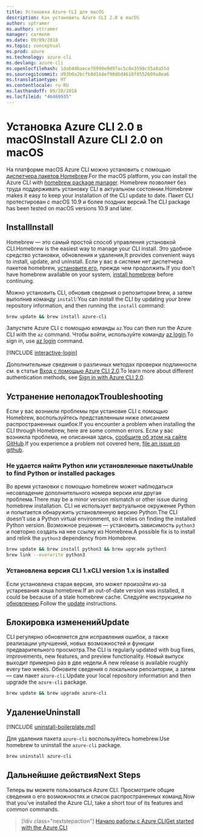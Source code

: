 ```yaml
---
title: Установка Azure CLI для macOS
description: Как установить Azure CLI 2.0 в macOS
author: sptramer
ms.author: sttramer
manager: carmonm
ms.date: 09/09/2018
ms.topic: conceptual
ms.prod: azure
ms.technology: azure-cli
ms.devlang: azure-cli
ms.openlocfilehash: 1dab4d6aece78999e9d97ac5c8e3598c55a8a55d
ms.sourcegitcommit: d93b0a2bcfb0d164ef90d6d4618f0552609a8ea6
ms.translationtype: HT
ms.contentlocale: ru-RU
ms.lasthandoff: 09/20/2018
ms.locfileid: "46469935"
---
```

# <a name="install-azure-cli-20-on-macos"></a><span data-ttu-id="14889-103">Установка Azure CLI 2.0 в macOS</span><span class="sxs-lookup"><span data-stu-id="14889-103">Install Azure CLI 2.0 on macOS</span></span>

<span data-ttu-id="14889-104">На платформе macOS Azure CLI можно установить с помощью [диспетчера пакетов Homebrew](https://brew.sh).</span><span class="sxs-lookup"><span data-stu-id="14889-104">For the macOS platform, you can install the Azure CLI with [homebrew package manager](https://brew.sh).</span></span> <span data-ttu-id="14889-105">Homebrew позволяет без труда поддерживать установку CLI в актуальном состоянии.</span><span class="sxs-lookup"><span data-stu-id="14889-105">Homebrew makes it easy to keep your installation of the CLI update to date.</span></span> <span data-ttu-id="14889-106">Пакет CLI протестирован с macOS 10.9 и более поздних версий.</span><span class="sxs-lookup"><span data-stu-id="14889-106">The CLI package has been tested on macOS versions 10.9 and later.</span></span>

## <a name="install"></a><span data-ttu-id="14889-107">Install</span><span class="sxs-lookup"><span data-stu-id="14889-107">Install</span></span>

<span data-ttu-id="14889-108">Homebrew — это самый простой способ управления установкой CLI.</span><span class="sxs-lookup"><span data-stu-id="14889-108">Homebrew is the easiest way to manage your CLI install.</span></span> <span data-ttu-id="14889-109">Это удобное средство установки, обновления и удаления,</span><span class="sxs-lookup"><span data-stu-id="14889-109">It provides convenient ways to install, update, and uninstall.</span></span>
<span data-ttu-id="14889-110">Если у вас в системе нет диспетчера пакетов homebrew, [установите его](https://docs.brew.sh/Installation.html), прежде чем продолжить.</span><span class="sxs-lookup"><span data-stu-id="14889-110">If you don't have homebrew available on your system, [install homebrew](https://docs.brew.sh/Installation.html) before continuing.</span></span>

<span data-ttu-id="14889-111">Можно установить CLI, обновив сведения о репозитории brew, а затем выполнив команду `install`:</span><span class="sxs-lookup"><span data-stu-id="14889-111">You can install the CLI by updating your brew repository information, and then running the `install` command:</span></span>

```bash
brew update && brew install azure-cli
```

<span data-ttu-id="14889-112">Запустите Azure CLI с помощью команды `az`.</span><span class="sxs-lookup"><span data-stu-id="14889-112">You can then run the Azure CLI with the `az` command.</span></span> <span data-ttu-id="14889-113">Чтобы войти, используйте команду [az login](/cli/azure/reference-index#az-login).</span><span class="sxs-lookup"><span data-stu-id="14889-113">To sign in, use [az login](/cli/azure/reference-index#az-login) command.</span></span>

[!INCLUDE [interactive-login](includes/interactive-login.md)]

<span data-ttu-id="14889-114">Дополнительные сведения о различных методах проверки подлинности см. в статье [Вход с помощью Azure CLI 2.0](authenticate-azure-cli.md).</span><span class="sxs-lookup"><span data-stu-id="14889-114">To learn more about different authentication methods, see [Sign in with Azure CLI 2.0](authenticate-azure-cli.md).</span></span>

## <a name="troubleshooting"></a><span data-ttu-id="14889-115">Устранение неполадок</span><span class="sxs-lookup"><span data-stu-id="14889-115">Troubleshooting</span></span>

<span data-ttu-id="14889-116">Если у вас возникли проблемы при установке CLI с помощью Homebrew, воспользуйтесь представленным ниже описанием распространенных ошибок.</span><span class="sxs-lookup"><span data-stu-id="14889-116">If you encounter a problem when installing the CLI through Homebrew, here are some common errors.</span></span> <span data-ttu-id="14889-117">Если у вас возникла проблема, не описанная здесь, [сообщите об этом на сайте GitHub](https://github.com/Azure/azure-cli/issues).</span><span class="sxs-lookup"><span data-stu-id="14889-117">If you experience a problem not covered here, [file an issue on github](https://github.com/Azure/azure-cli/issues).</span></span>

### <a name="unable-to-find-python-or-installed-packages"></a><span data-ttu-id="14889-118">Не удается найти Python или установленные пакеты</span><span class="sxs-lookup"><span data-stu-id="14889-118">Unable to find Python or installed packages</span></span>

<span data-ttu-id="14889-119">Во время установки с помощью homebrew может наблюдаться несовпадение дополнительного номера версии или другая проблема.</span><span class="sxs-lookup"><span data-stu-id="14889-119">There may be a minor version mismatch or other issue during homebrew installation.</span></span> <span data-ttu-id="14889-120">CLI не использует виртуальное окружение Python и попытается обнаружить установленную версию Python.</span><span class="sxs-lookup"><span data-stu-id="14889-120">The CLI doesn't use a Python virtual environment, so it relies on finding the installed Python version.</span></span> <span data-ttu-id="14889-121">Возможное решение — установить зависимость `python3` и повторно создать на нее ссылку из Homebrew.</span><span class="sxs-lookup"><span data-stu-id="14889-121">A possible fix is to install and relink the `python3` dependency from Homebrew.</span></span>

```bash
brew update && brew install python3 && brew upgrade python3
brew link --overwrite python3
```

### <a name="cli-version-1x-is-installed"></a><span data-ttu-id="14889-122">Установлена версия CLI 1.x</span><span class="sxs-lookup"><span data-stu-id="14889-122">CLI version 1.x is installed</span></span>

<span data-ttu-id="14889-123">Если установлена старая версия, это может произойти из-за устаревания кэша homebrew.</span><span class="sxs-lookup"><span data-stu-id="14889-123">If an out-of-date version was installed, it could be because of a stale homebrew cache.</span></span> <span data-ttu-id="14889-124">Следуйте инструкциям по [обновлению](#Update).</span><span class="sxs-lookup"><span data-stu-id="14889-124">Follow the [update](#Update) instructions.</span></span>

## <a name="update"></a><span data-ttu-id="14889-125">Блокировка изменений</span><span class="sxs-lookup"><span data-stu-id="14889-125">Update</span></span>

<span data-ttu-id="14889-126">CLI регулярно обновляется для исправления ошибок, а также реализации улучшений, новых возможностей и функции предварительного просмотра.</span><span class="sxs-lookup"><span data-stu-id="14889-126">The CLI is regularly updated with bug fixes, improvements, new features, and preview functionality.</span></span> <span data-ttu-id="14889-127">Новый выпуск выходит примерно раз в две недели.</span><span class="sxs-lookup"><span data-stu-id="14889-127">A new release is available roughly every two weeks.</span></span> <span data-ttu-id="14889-128">Обновите сведения о локальном репозитории, а затем — сам пакет `azure-cli`.</span><span class="sxs-lookup"><span data-stu-id="14889-128">Update your local repository information and then upgrade the `azure-cli` package.</span></span>

```bash
brew update && brew upgrade azure-cli
```

## <a name="uninstall"></a><span data-ttu-id="14889-129">Удаление</span><span class="sxs-lookup"><span data-stu-id="14889-129">Uninstall</span></span>

[!INCLUDE [uninstall-boilerplate.md](includes/uninstall-boilerplate.md)]

<span data-ttu-id="14889-130">Для удаления пакета `azure-cli` воспользуйтесь homebrew.</span><span class="sxs-lookup"><span data-stu-id="14889-130">Use homebrew to uninstall the `azure-cli` package.</span></span>

```bash
brew uninstall azure-cli
```

## <a name="next-steps"></a><span data-ttu-id="14889-131">Дальнейшие действия</span><span class="sxs-lookup"><span data-stu-id="14889-131">Next Steps</span></span>

<span data-ttu-id="14889-132">Теперь вы можете пользоваться Azure CLI. Просмотрите общие сведения о его возможностях и список распространенных команд.</span><span class="sxs-lookup"><span data-stu-id="14889-132">Now that you've installed the Azure CLI, take a short tour of its features and common commands.</span></span>

> [!div class="nextstepaction"]
> [<span data-ttu-id="14889-133">Начало работы с Azure CLI</span><span class="sxs-lookup"><span data-stu-id="14889-133">Get started with the Azure CLI</span></span>](get-started-with-azure-cli.md)
